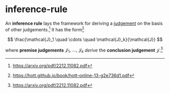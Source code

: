 # inference-rule

An **inference rule** lays the framework for deriving a
[judgement](./judgement.md) on the basis of other judgements.[^2] It has the
form[^1]

$$
\frac{\mathcal{J}_1 \quad \cdots \quad \mathcal{J}_k}{\mathcal{J}}
$$

where **premise judgements** $\mathcal{J}_1,\ \ldots,\ \mathcal{J}_k$ _derive_
the **conclusion judgement** $\mathcal{J}$.[^2]

[^1]: https://hott.github.io/book/hott-online-13-g2e736d1.pdf
[^2]: https://arxiv.org/pdf/2212.11082.pdf

